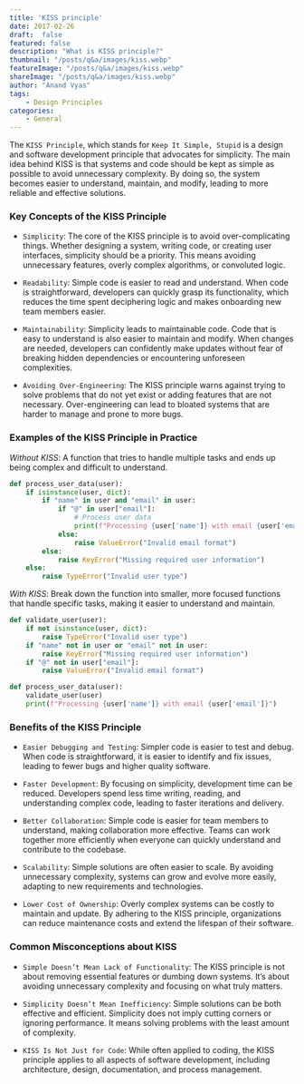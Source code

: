 ```yaml
---
title: 'KISS principle'
date: 2017-02-26
draft:  false   
featured: false  
description: "What is KISS principle?"
thumbnail: "/posts/q&a/images/kiss.webp"
featureImage: "/posts/q&a/images/kiss.webp" 
shareImage: "/posts/q&a/images/kiss.webp"
author: "Anand Vyas"
tags:
    - Design Principles
categories:     
    - General
---
```

 
The `KISS Principle`, which stands for `Keep It Simple, Stupid` is a design and software development principle that advocates for simplicity. The main idea behind KISS is that systems and code should be kept as simple as possible to avoid unnecessary complexity. By doing so, the system becomes easier to understand, maintain, and modify, leading to more reliable and effective solutions.

### Key Concepts of the KISS Principle
- `Simplicity`: The core of the KISS principle is to avoid over-complicating things. Whether designing a system, writing code, or creating user interfaces, simplicity should be a priority. This means avoiding unnecessary features, overly complex algorithms, or convoluted logic.

- `Readability`: Simple code is easier to read and understand. When code is straightforward, developers can quickly grasp its functionality, which reduces the time spent deciphering logic and makes onboarding new team members easier.

- `Maintainability`: Simplicity leads to maintainable code. Code that is easy to understand is also easier to maintain and modify. When changes are needed, developers can confidently make updates without fear of breaking hidden dependencies or encountering unforeseen complexities.

- `Avoiding Over-Engineering`: The KISS principle warns against trying to solve problems that do not yet exist or adding features that are not necessary. Over-engineering can lead to bloated systems that are harder to manage and prone to more bugs.

### Examples of the KISS Principle in Practice
*Without KISS*: A function that tries to handle multiple tasks and ends up being complex and difficult to understand.
```python
def process_user_data(user):
    if isinstance(user, dict):
        if "name" in user and "email" in user:
            if "@" in user["email"]:
                # Process user data
                print(f"Processing {user['name']} with email {user['email']}")
            else:
                raise ValueError("Invalid email format")
        else:
            raise KeyError("Missing required user information")
    else:
        raise TypeError("Invalid user type")
```
*With KISS*: Break down the function into smaller, more focused functions that handle specific tasks, making it easier to understand and maintain.
```python
def validate_user(user):
    if not isinstance(user, dict):
        raise TypeError("Invalid user type")
    if "name" not in user or "email" not in user:
        raise KeyError("Missing required user information")
    if "@" not in user["email"]:
        raise ValueError("Invalid email format")

def process_user_data(user):
    validate_user(user)
    print(f"Processing {user['name']} with email {user['email']}")
```


### Benefits of the KISS Principle
- `Easier Debugging and Testing`: Simpler code is easier to test and debug. When code is straightforward, it is easier to identify and fix issues, leading to fewer bugs and higher quality software.

- `Faster Development`: By focusing on simplicity, development time can be reduced. Developers spend less time writing, reading, and understanding complex code, leading to faster iterations and delivery.

- `Better Collaboration`: Simple code is easier for team members to understand, making collaboration more effective. Teams can work together more efficiently when everyone can quickly understand and contribute to the codebase.

- `Scalability`: Simple solutions are often easier to scale. By avoiding unnecessary complexity, systems can grow and evolve more easily, adapting to new requirements and technologies.

- `Lower Cost of Ownership`: Overly complex systems can be costly to maintain and update. By adhering to the KISS principle, organizations can reduce maintenance costs and extend the lifespan of their software.

### Common Misconceptions about KISS
- `Simple Doesn’t Mean Lack of Functionality`: The KISS principle is not about removing essential features or dumbing down systems. It’s about avoiding unnecessary complexity and focusing on what truly matters.

- `Simplicity Doesn’t Mean Inefficiency`: Simple solutions can be both effective and efficient. Simplicity does not imply cutting corners or ignoring performance. It means solving problems with the least amount of complexity.

- `KISS Is Not Just for Code`: While often applied to coding, the KISS principle applies to all aspects of software development, including architecture, design, documentation, and process management.